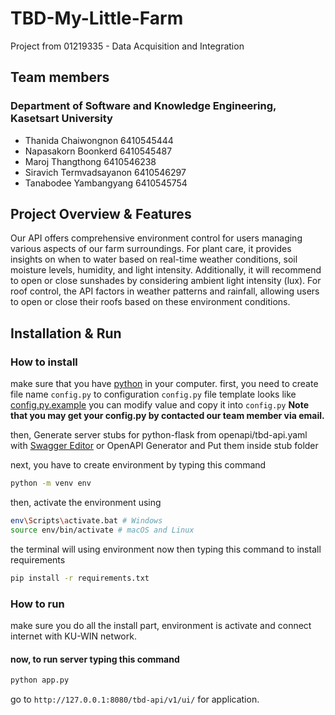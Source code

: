 # TBD-My-Little-Farm
Project from 01219335 - Data Acquisition and Integration
## Team members 
### Department of Software and Knowledge Engineering, Kasetsart University
- Thanida Chaiwongnon 6410545444
- Napasakorn Boonkerd 6410545487
- Maroj Thangthong 6410546238
- Siravich Termvadsayanon 6410546297
- Tanabodee Yambangyang 6410545754
## Project Overview & Features
Our API offers comprehensive environment control for users managing various aspects of our farm surroundings. For plant care, it provides insights on when to water based on real-time weather conditions, soil moisture levels, humidity, and light intensity. Additionally, it will recommend to open or close sunshades by considering ambient light intensity (lux). For roof control, the API factors in weather patterns and rainfall, allowing users to open or close their roofs based on these environment conditions.
## Installation & Run
### How to install
make sure that you have [python](https://www.python.org/downloads/release/python-3913/) in your computer.
first, you need to create file name `config.py` to configuration
`config.py` file template looks like [config.py.example](config.py.example) you can modify value and copy it into `config.py`
**Note that you may get your config.py by contacted our team member via email.**

then, Generate server stubs for python-flask from openapi/tbd-api.yaml with [Swagger Editor](https://editor.swagger.io) or
OpenAPI Generator and Put them inside stub folder

next, you have to create environment by typing this command

```sh
python -m venv env
```

then, activate the environment using

```sh
env\Scripts\activate.bat # Windows
source env/bin/activate # macOS and Linux
```

the terminal will using environment now then typing this command to install requirements

```sh
pip install -r requirements.txt
```

### How to run

make sure you do all the install part, environment is activate and connect internet with KU-WIN network.

#### now, to run server typing this command

```sh
python app.py
```

go to `http://127.0.0.1:8080/tbd-api/v1/ui/` for application.
